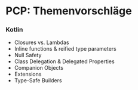 # PCP: Themenvorschläge

### Kotlin
- Closures vs. Lambdas
- Inline functions & reified type parameters
- Null Safety 
- Class Delegation & Delegated Properties
- Companion Objects
- Extensions
- Type-Safe Builders
